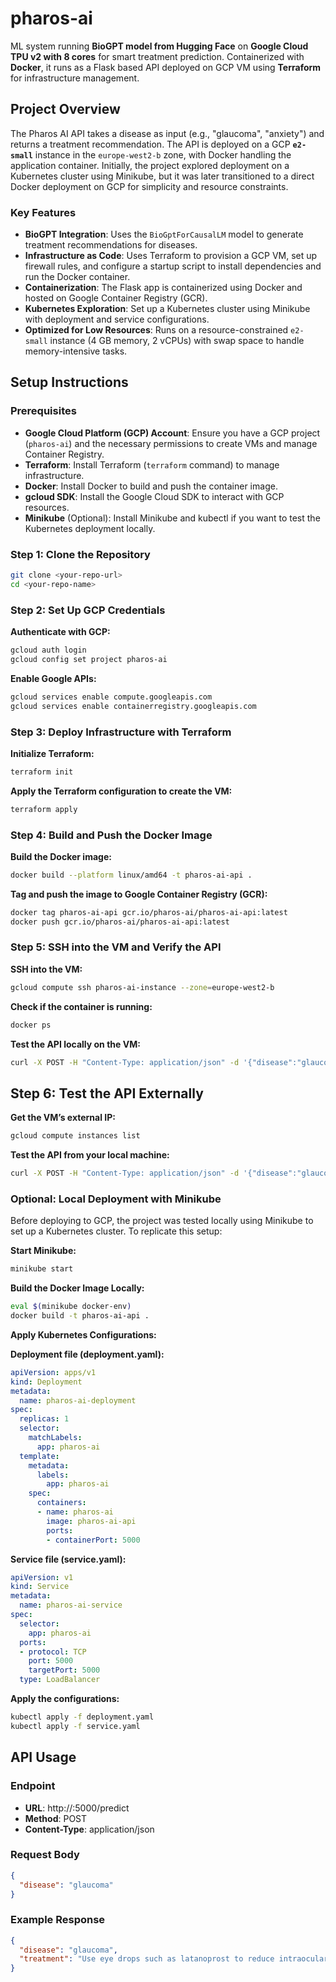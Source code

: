 # pharos-ai
ML system running **BioGPT model from Hugging Face** on **Google Cloud TPU v2 with 8 cores** for smart treatment prediction. Containerized with **Docker**, it runs as a Flask based API deployed on GCP VM using **Terraform** for infrastructure management. 

## Project Overview

The Pharos AI API takes a disease as input (e.g., "glaucoma", "anxiety") and returns a treatment recommendation. The API is deployed on a GCP **`e2-small`** instance in the `europe-west2-b` zone, with Docker handling the application container. Initially, the project explored deployment on a Kubernetes cluster using Minikube, but it was later transitioned to a direct Docker deployment on GCP for simplicity and resource constraints.

### Key Features
- **BioGPT Integration**: Uses the `BioGptForCausalLM` model to generate treatment recommendations for diseases.
- **Infrastructure as Code**: Uses Terraform to provision a GCP VM, set up firewall rules, and configure a startup script to install dependencies and run the Docker container.
- **Containerization**: The Flask app is containerized using Docker and hosted on Google Container Registry (GCR).
- **Kubernetes Exploration**: Set up a Kubernetes cluster using Minikube with deployment and service configurations.
- **Optimized for Low Resources**: Runs on a resource-constrained `e2-small` instance (4 GB memory, 2 vCPUs) with swap space to handle memory-intensive tasks.

## Setup Instructions

### Prerequisites
- **Google Cloud Platform (GCP) Account**: Ensure you have a GCP project (`pharos-ai`) and the necessary permissions to create VMs and manage Container Registry.
- **Terraform**: Install Terraform (`terraform` command) to manage infrastructure.
- **Docker**: Install Docker to build and push the container image.
- **gcloud SDK**: Install the Google Cloud SDK to interact with GCP resources.
- **Minikube** (Optional): Install Minikube and kubectl if you want to test the Kubernetes deployment locally.

### Step 1: Clone the Repository
```bash
git clone <your-repo-url>
cd <your-repo-name>
```

### Step 2: Set Up GCP Credentials
**Authenticate with GCP:**
```bash
gcloud auth login
gcloud config set project pharos-ai
```
**Enable Google APIs:**
```bash
gcloud services enable compute.googleapis.com
gcloud services enable containerregistry.googleapis.com
```

### Step 3: Deploy Infrastructure with Terraform
**Initialize Terraform:**
```bash
terraform init
```

**Apply the Terraform configuration to create the VM:**
```bash
terraform apply
```
### Step 4: Build and Push the Docker Image
**Build the Docker image:**
```bash
docker build --platform linux/amd64 -t pharos-ai-api .
```

**Tag and push the image to Google Container Registry (GCR):**
```bash
docker tag pharos-ai-api gcr.io/pharos-ai/pharos-ai-api:latest
docker push gcr.io/pharos-ai/pharos-ai-api:latest
```

### Step 5: SSH into the VM and Verify the API

**SSH into the VM:**
```bash
gcloud compute ssh pharos-ai-instance --zone=europe-west2-b
```
**Check if the container is running:**
```bash
docker ps
```
**Test the API locally on the VM:**
```bash
curl -X POST -H "Content-Type: application/json" -d '{"disease":"glaucoma"}' http://localhost:5000/predict
```

## Step 6: Test the API Externally
**Get the VM’s external IP:**
```bash
gcloud compute instances list
```
**Test the API from your local machine:**
```bash
curl -X POST -H "Content-Type: application/json" -d '{"disease":"glaucoma"}' http://<external-ip>:5000/predict
```

### Optional: Local Deployment with Minikube
Before deploying to GCP, the project was tested locally using Minikube to set up a Kubernetes cluster. To replicate this setup:

**Start Minikube:**
```bash
minikube start
```
**Build the Docker Image Locally:**
```bash
eval $(minikube docker-env)
docker build -t pharos-ai-api .
```

**Apply Kubernetes Configurations:**

**Deployment file (deployment.yaml):**
```yaml
apiVersion: apps/v1
kind: Deployment
metadata:
  name: pharos-ai-deployment
spec:
  replicas: 1
  selector:
    matchLabels:
      app: pharos-ai
  template:
    metadata:
      labels:
        app: pharos-ai
    spec:
      containers:
      - name: pharos-ai
        image: pharos-ai-api
        ports:
        - containerPort: 5000
```
**Service file (service.yaml):**
```yaml
apiVersion: v1
kind: Service
metadata:
  name: pharos-ai-service
spec:
  selector:
    app: pharos-ai
  ports:
  - protocol: TCP
    port: 5000
    targetPort: 5000
  type: LoadBalancer
```
**Apply the configurations:**
```bash
kubectl apply -f deployment.yaml
kubectl apply -f service.yaml
```

## API Usage
### Endpoint
- **URL**: http://<external-ip>:5000/predict
- **Method**: POST
- **Content-Type**: application/json

### Request Body
```json
{
  "disease": "glaucoma"
}
```
### Example Response
```json
{
  "disease": "glaucoma",
  "treatment": "Use eye drops such as latanoprost to reduce intraocular pressure."
}
```